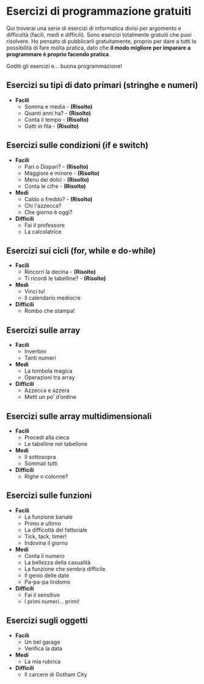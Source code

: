 # Esercizi di programmazione gratuiti
Qui troverai una serie di esercizi di informatica divisi per argomento e difficoltà (facili, medi e difficili). Sono esercizi totalmente gratuiti che puoi risolvere. Ho pensato di pubblicarli gratuitamente, proprio per dare a tutti la possibilità di fare molta pratica, dato che **il modo migliore per imparare a programmare è proprio facendo pratica**.

Goditi gli esercizi e... buona programmazione!

## Esercizi su tipi di dato primari (stringhe e numeri)
* **Facili**
  * Somma e media - **(Risolto)**
  * Quanti anni ha? - **(Risolto)**
  * Conta il tempo - **(Risolto)**
  * Gatti in fila - **(Risolto)**

## Esercizi sulle condizioni (if e switch)
* **Facili**
  * Pari o Dispari? - **(Risolto)**
  * Maggiore e minore - **(Risolto)**
  * Menu dei dolci - **(Risolto)**
  * Conta le cifre - **(Risolto)**
* **Medi**
  * Caldo o freddo? - **(Risolto)**
  * Chi l'azzecca?
  * Che giorno è oggi?
* **Difficili**
  * Fai il professore
  * La calcolatrice
  
## Esercizi sui cicli (for, while e do-while)
* **Facili**
  * Rincorri la decina - **(Risolto)**
  * Ti ricordi le tabelline? - **(Risolto)**
* **Medi**
  * Vinci tu!
  * Il calendario mediocre
* **Difficili**
  * Rombo che stampa!
  
## Esercizi sulle array
* **Facili**
  * Invertimi
  * Tanti numeri
* **Medi**
  * La tombola magica
  * Operazioni tra array
* **Difficili**
  * Azzecca e azzera
  * Metti un po’ d’ordine
  
## Esercizi sulle array multidimensionali
* **Facili**
  * Procedi alla cieca
  * Le tabelline nel tabellone
* **Medi**
  * Il sottosopra
  * Sommali tutti
* **Difficili**
  * Righe o colonne?
  
## Esercizi sulle funzioni
* **Facili**
  * La funzione banale
  * Primo e ultimo
  * La difficoltà del fattoriale
  * Tick, tack, timer!
  * Indovina il giorno
* **Medi**
  * Conta il numero
  * La bellezza della casualità
  * La funzione che sembra difficile
  * Il genio delle date
  * Pa-pa-pa lindomo
* **Difficili**
  * Fai il sensitivo
  * I primi numeri… primi!

## Esercizi sugli oggetti
* **Facili**
  * Un bel garage
  * Verifica la data
* **Medi**
  * La mia rubrica
* **Difficili**
  * Il carcere di Gotham City
